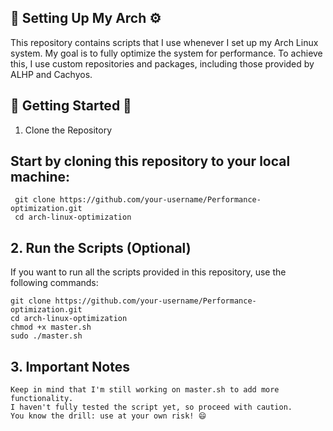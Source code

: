 ## 🚀 Setting Up My Arch ⚙️

This repository contains scripts that I use whenever I set up my Arch Linux system. My goal is to fully optimize the system for performance. To achieve this, I use custom repositories and packages, including those provided by ALHP and Cachyos.


## 🚀 Getting Started 🚀
1. Clone the Repository

## Start by cloning this repository to your local machine:

     git clone https://github.com/your-username/Performance-optimization.git
     cd arch-linux-optimization

## 2. Run the Scripts (Optional)
If you want to run all the scripts provided in this repository, use the following commands:

    git clone https://github.com/your-username/Performance-optimization.git
    cd arch-linux-optimization
    chmod +x master.sh
    sudo ./master.sh

## 3. Important Notes

    Keep in mind that I'm still working on master.sh to add more functionality.
    I haven't fully tested the script yet, so proceed with caution.
    You know the drill: use at your own risk! 😄

